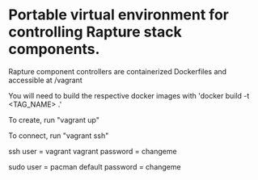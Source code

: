 # Portable virtual environment for controlling Rapture stack components.

Rapture component controllers are containerized Dockerfiles and accessible at /vagrant

You will need to build the respective docker images with 'docker build -t <TAG_NAME> .'


To create, run "vagrant up"

To connect, run "vagrant ssh"


ssh user = vagrant
vagrant password = changeme

sudo user = pacman
default password = changeme
